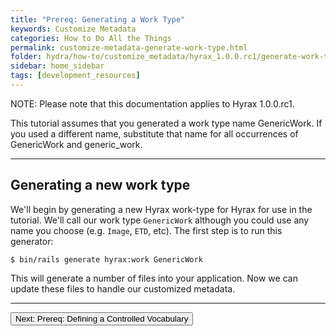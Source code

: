 ```yaml
---
title: "Prereq: Generating a Work Type"
keywords: Customize Metadata
categories: How to Do All the Things
permalink: customize-metadata-generate-work-type.html
folder: hydra/how-to/customize_metadata/hyrax_1.0.0.rc1/generate-work-type.md
sidebar: home_sidebar
tags: [development_resources]
---
```


NOTE: Please note that this documentation applies to Hyrax 1.0.0.rc1.

This tutorial assumes that you generated a work type name GenericWork.  If you used a different name, substitute that name for all occurrences of GenericWork and generic_work.

---

## Generating a new work type

We'll begin by generating a new Hyrax work-type for Hyrax for use in the tutorial.  We'll call our work type `GenericWork` although you could use any name you choose (e.g. `Image`, `ETD`, etc).  The first step is to run this generator:

```
$ bin/rails generate hyrax:work GenericWork
```

This will generate a number of files into your application.  Now we can update these files to handle our customized metadata.

---

<p><a href="customize-metadata-controlled-vocabulary.html"><button type="button" class="btn btn-primary">Next: Prereq: Defining a Controlled Vocabulary</button></a></p>

